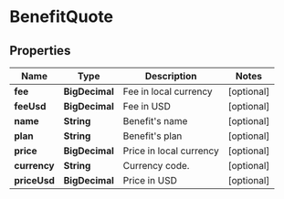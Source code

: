 

# BenefitQuote


## Properties

| Name | Type | Description | Notes |
|------------ | ------------- | ------------- | -------------|
|**fee** | **BigDecimal** | Fee in local currency |  [optional] |
|**feeUsd** | **BigDecimal** | Fee in USD |  [optional] |
|**name** | **String** | Benefit&#39;s name |  [optional] |
|**plan** | **String** | Benefit&#39;s plan |  [optional] |
|**price** | **BigDecimal** | Price in local currency |  [optional] |
|**currency** | **String** | Currency code. |  [optional] |
|**priceUsd** | **BigDecimal** | Price in USD |  [optional] |



